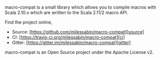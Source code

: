 macro-compat is a small library which allows you to compile macros with
Scala 2.10.x which are written to the Scala 2.11/2 macro API.

Find the project online,

- Source: [https://github.com/milessabin/macro-compat][source]
- CI: [https://travis-ci.org/milessabin/macro-compat][ci]
- Gitter: [https://gitter.im/milessabin/macro-compat][gitter]

macro-compat is an Open Source project under the Apache License v2.

[source]: https://github.com/milessabin/macro-compat
[ci]: https://travis-ci.org/milessabin/macro-compat
[gitter]: https://gitter.im/milessabin/macro-compat
